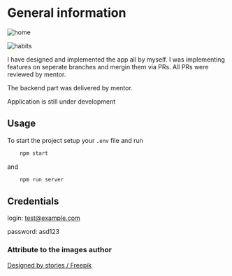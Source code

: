 # General information

![home](https://user-images.githubusercontent.com/66638216/112399861-5aa54480-8d07-11eb-8676-37fe270f7fe5.png)

![habits](https://user-images.githubusercontent.com/66638216/112399825-44978400-8d07-11eb-986b-629decf01961.png)

I have designed and implemented the app all by myself.
I was implementing features on seperate branches and mergin them via PRs. All PRs were reviewed by mentor.

The backend part was delivered by mentor.

Application is still under development

## Usage

To start the project setup your `.env` file and run

```bash
    npm start
```

and

```bash
    npm run server
```

## Credentials

login: test@example.com

password: asd123

### Attribute to the images author

[Designed by stories / Freepik](http://www.freepik.com)
